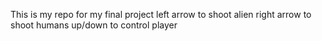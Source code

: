 This is my repo for my final project
left arrow to shoot alien
right arrow to shoot humans
up/down to control player
